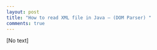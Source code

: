 ```yaml
---
layout: post
title: "How to read XML file in Java – (DOM Parser) "
comments: true
---
```

[No text]
